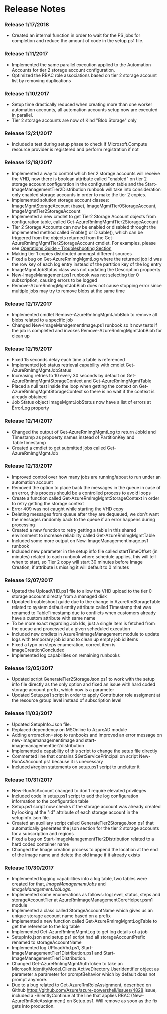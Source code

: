 
# Release Notes

### Release 1/17/2018
* Created an internal function in order to wait for the PS jobs for completion and reduce the amount of code in the setup.ps1 file.

### Release 1/11/2017
* Implemented the same parallel execution applied to the Automation Accounts for tier 2 storage account configuration.
* Optimized the RBAC role associations based on tier 2 storage account list by removing duplications

### Release 1/10/2017
* Setup time drastically reduced when creating more than one worker automation accounts, all automation accounts setup now are executed in parallel.
* Tier 2 storage accounts are now of Kind "Blob Storage" only

### Release 12/21/2017
* Included a test during setup phase to check if Microsoft.Compute resource provider is registered and perform registration if not

### Release 12/18/2017
* Implemented a way to control which tier 2 storage accounts will receive the VHD, now there is boolean attribute called "enabled" on tier 2 storage account configuration in the configuration table and the Start-ImageManagementTier2Distribution runbook will take into consideration only enabled storage accounts in order to make the tier 2 copies.
* Implemented solution storage account classes: ImageMgmtStorageAccount (base), ImageMgmtTier0StorageAccount, ImageMgmtTier2StorageAccount
* Implemented a new cmdlet to get Tier2 Storage Account objects from configuration table, called Get-AzureRmImgMgmtTier2StorageAccount 
* Tier 2 Storage Accounts can now be enabled or disabled throught the implemented method called Enable() or Disable(), which can be triggered from the objects returned from the Get-AzureRmImgMgmtTier2StorageAccount cmdlet. For examples, please see [Operations Guide - Troubleshooting Section](docs/OperationsGuide.md)
* Making tier 1 copies distributed amongst different sources
* Fixed a bug on Get-AzureRmImgMgmtLog where the returned job id was the row key of each log entry instead of the partition key of the log entry
* ImageMgmtJobStatus class was not updating the Description propoerty
* New-ImageManagement.ps1 runbook was not selecting tier 0 subscription, causing errors to be logged 
* Remove-AzureRmImgMgmtJobBlob does not cause stopping error since multiple jobs may try to remove blobs at the same time 

### Release 12/17/2017
* Implemented cmdlet Remove-AzureRmImgMgmtJobBlob to remove all blobs related to a specific job
* Changed New-ImageManagementImage.ps1 runbook so it now tests if the job is completed and invokes Remove-AzureRmImgMgmtJobBlob for clean up

### Release 12/15/2017
* Fixed 15 seconds delay each time a table is referenced
* Implemented job status retrieval capability with  cmdlet Get-AzureRmImgMgmtJobStatus
* Increasing retries to 10 every 30 seconds by default on Get-AzureRmImgMgmtStorageContext and Get-AzureRmImgMgmtTable
* Placed a null test inside the loop when getting the context on Get-AzureRmImgMgmtStorageContext so there is no wait if the context is already obtained
* Job Status object ImageMgmtJobStatus now have a list of errors at ErrorLog property

### Release 12/14/2017
* Changed the output of Get-AzureRmImgMgmtLog to return JobId and Timestamp as propoerty names instead of PartitionKey and TableTimestamp
* Created a cmdlet to get submitted jobs called Get-AzureRmImgMgmtJob

### Release 12/13/2017
* Improved control over how many jobs are running/about to run under an automation account
* Removed the option to place back the messages in the queue in case of an error, this process should be a controlled process to avoid loops
* Create a function called Get-AzureRmImgMgmtStorageContext in order to retry getting the storage context
* Error 409 was not caught while starting the VHD copy 
* Deleting messages from queue after they are dequeued, we don't want the messages randomly back to the queue if an error happens during processing
* Created a new function to retry getting a table in this shared environment to increase reliability called Get-AzureRmImgMgmtTable
* Included some more output on New-ImageManagementImage.ps1 runbook 
* Included new parameter in the setup info file called  startTimeOffset (in minutes) related to each runbook where schedule applies, this will tell when to start, so Tier 2 copy will start 30 minutes before Image Creation, if attribute is missing it will default to 0 minutes

### Release 12/07/2017
* Upated the UploadVHD.ps1 file to allow the VHD upload to the tier 0 storage account directly from a managed disk
* Updated troubleshoot guide due to the change in AzureRmStorageTable related to system default entity attribute called Timestamp that was renamed to TableTimestamp due to conflicts when customers already have a custom attribute with same name
* To be more exact regarding Job Ids, just a single item is fetched from the queue and processed at a given scheduled execution 
* Included new cmdlets in AzureRmImageManagement module to update logs with temporary job id and to clean up empty job id items
* Fixed a typo on steps enumeration, correct item is imageCreationConcluded
* Implemented log capabilities on remaining runbooks

### Release 12/05/2017
* Updated script GenerateTier2StorageJson.ps1 to work with the setup info file directly as the only option and fixed an issue with hard coded storage account prefix, which now is a parameter
* Updated Setup.ps1 script in order to apply Contributor role assigment at the resource group level instead of subscription level

### Release 11/03/2017
* Updated SetupInfo.Json file.
* Replaced dependency on MSOnline to AzureAD module 
* Adding erroraction=stop to runbooks and improved an error message on new-imagemanagementimage and start-imagemanagementtier2distribution
* Implemented a capability of this script to change the setup file directly
* Commented line that contains $GetServicePrincipal on script New-RunAsAccount.ps1 because it is unecessary
* Included #region statements on setup.ps1 script to unclutter it

### Release 10/31/2017
* New-RunAsAccount changed to don't require elevated privileges
* Included code in setup.ps1 script to add the log configuration information to the configuration table
* Setup.ps1 script now checks if the storage account was already created by looking at the "id" attribute of each storage account in the setupinfo.json file.
* Created an auxiliary script called GenerateTier2StorageJson.ps1 that automatically generates the json section for the tier 2 storage accounts for a subscription and regions
* Fixed a bug on Start-ImageManagementTier2Distribution related to a hard coded container  name
* Changed the Image creation process to append the location at the end of the image name and delete the old image if it already exists

### Release 10/30/2017
* Implemented logging capabilities into a log table, two tables were created for that, *imageManagementJobs* and *imageManagementJobLogs*.
* Implemented some enumerations as follows: logLevel, status, steps and storageAccountTier at AzureRmImageManagementCoreHelper.psm1 module
* Implemented a class called StorageAccountName which gives us an unique storage account name based on a prefix
* Implemented a new function called Get-AzureRmImgMgmtLogTable to get the reference to the log table
* Implemented Get-AzureRmImgMgmtLog to get log details of a job
* SetupInfo.json and setup.ps1 script had all storageAccountPrefix renamed to storageAccountName
* Implemented log UPloadVhd.ps1, Start-ImageManagementTier1Distribution.ps1 and Start-ImageManagementTier1Distribution.
* Changed Get-AzureRmImgMgmtAuthToken to take an Microsoft.IdentityModel.Clients.ActiveDirectory.UserIdentifier object as parameter a parameter for promptBehavior which by default does not prompt anymore.
* Due to a bug related to Get-AzureRmRoleAssignment, described on Github https://github.com/Azure/azure-powershell/issues/4828 issue, included a -SilentlyContinue at the line that applies RBAC (New-AzureRmRoleAssignment) on Setup.ps1. Will remove as soon as the fix gets into production.